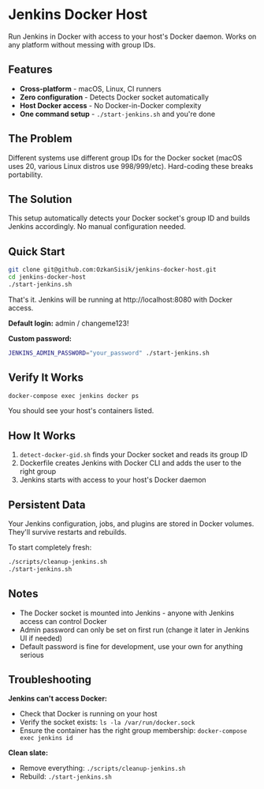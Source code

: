 # Jenkins Docker Host

Run Jenkins in Docker with access to your host's Docker daemon. Works on any platform without messing with group IDs.

## Features

- **Cross-platform** - macOS, Linux, CI runners  
- **Zero configuration** - Detects Docker socket automatically
- **Host Docker access** - No Docker-in-Docker complexity
- **One command setup** - `./start-jenkins.sh` and you're done

## The Problem

Different systems use different group IDs for the Docker socket (macOS uses 20, various Linux distros use 998/999/etc). Hard-coding these breaks portability.

## The Solution

This setup automatically detects your Docker socket's group ID and builds Jenkins accordingly. No manual configuration needed.

## Quick Start

```bash
git clone git@github.com:OzkanSisik/jenkins-docker-host.git
cd jenkins-docker-host
./start-jenkins.sh
```

That's it. Jenkins will be running at http://localhost:8080 with Docker access.

**Default login:** admin / changeme123!

**Custom password:**
```bash
JENKINS_ADMIN_PASSWORD="your_password" ./start-jenkins.sh
```

## Verify It Works

```bash
docker-compose exec jenkins docker ps
```

You should see your host's containers listed.

## How It Works

1. `detect-docker-gid.sh` finds your Docker socket and reads its group ID
2. Dockerfile creates Jenkins with Docker CLI and adds the user to the right group  
3. Jenkins starts with access to your host's Docker daemon

## Persistent Data

Your Jenkins configuration, jobs, and plugins are stored in Docker volumes. They'll survive restarts and rebuilds.

To start completely fresh:
```bash
./scripts/cleanup-jenkins.sh 
./start-jenkins.sh
```

## Notes

- The Docker socket is mounted into Jenkins - anyone with Jenkins access can control Docker
- Admin password can only be set on first run (change it later in Jenkins UI if needed)
- Default password is fine for development, use your own for anything serious

## Troubleshooting

**Jenkins can't access Docker:**
- Check that Docker is running on your host
- Verify the socket exists: `ls -la /var/run/docker.sock`
- Ensure the container has the right group membership: `docker-compose exec jenkins id`

**Clean slate:**
- Remove everything: `./scripts/cleanup-jenkins.sh`
- Rebuild: `./start-jenkins.sh`
